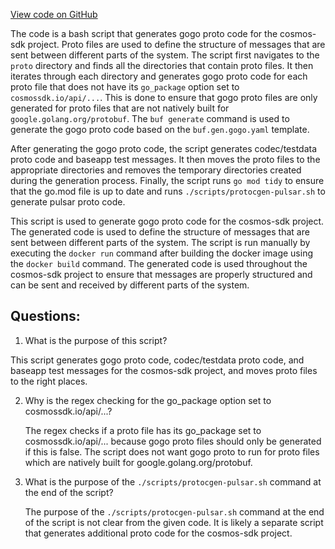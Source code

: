 [View code on GitHub](https://github.com/cosmos/cosmos-sdk.git/scripts/protocgen.sh)

The code is a bash script that generates gogo proto code for the cosmos-sdk project. Proto files are used to define the structure of messages that are sent between different parts of the system. The script first navigates to the `proto` directory and finds all the directories that contain proto files. It then iterates through each directory and generates gogo proto code for each proto file that does not have its `go_package` option set to `cosmossdk.io/api/...`. This is done to ensure that gogo proto files are only generated for proto files that are not natively built for `google.golang.org/protobuf`. The `buf generate` command is used to generate the gogo proto code based on the `buf.gen.gogo.yaml` template.

After generating the gogo proto code, the script generates codec/testdata proto code and baseapp test messages. It then moves the proto files to the appropriate directories and removes the temporary directories created during the generation process. Finally, the script runs `go mod tidy` to ensure that the go.mod file is up to date and runs `./scripts/protocgen-pulsar.sh` to generate pulsar proto code.

This script is used to generate gogo proto code for the cosmos-sdk project. The generated code is used to define the structure of messages that are sent between different parts of the system. The script is run manually by executing the `docker run` command after building the docker image using the `docker build` command. The generated code is used throughout the cosmos-sdk project to ensure that messages are properly structured and can be sent and received by different parts of the system.
## Questions: 
 1. What is the purpose of this script?
   
   This script generates gogo proto code, codec/testdata proto code, and baseapp test messages for the cosmos-sdk project, and moves proto files to the right places.

2. Why is the regex checking for the go_package option set to cosmossdk.io/api/...?
   
   The regex checks if a proto file has its go_package set to cosmossdk.io/api/... because gogo proto files should only be generated if this is false. The script does not want gogo proto to run for proto files which are natively built for google.golang.org/protobuf.

3. What is the purpose of the `./scripts/protocgen-pulsar.sh` command at the end of the script?
   
   The purpose of the `./scripts/protocgen-pulsar.sh` command at the end of the script is not clear from the given code. It is likely a separate script that generates additional proto code for the cosmos-sdk project.